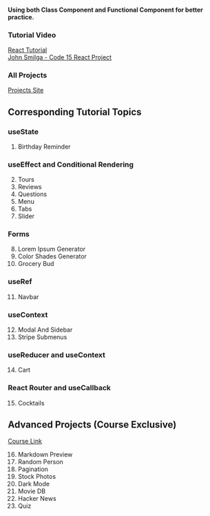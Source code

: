 #### Using both Class Component and Functional Component for better practice.

### Tutorial Video

[React Tutorial](https://youtu.be/iZhV0bILFb0)
<br />
[John Smilga - Code 15 React Project](https://www.youtube.com/watch?v=a_7Z7C_JCyo&t=18190s)

### All Projects

[Projects Site](https://react-projects.netlify.app/)

## Corresponding Tutorial Topics

### useState

1. Birthday Reminder

### useEffect and Conditional Rendering

2. Tours
3. Reviews
4. Questions
5. Menu
6. Tabs
7. Slider

### Forms

8. Lorem Ipsum Generator
9. Color Shades Generator
10. Grocery Bud

### useRef

11. Navbar

### useContext

12. Modal And Sidebar
13. Stripe Submenus

### useReducer and useContext

14. Cart

### React Router and useCallback

15. Cocktails

## Advanced Projects (Course Exclusive)

[Course Link](https://www.udemy.com/course/react-tutorial-and-projects-course/?couponCode=REACT-OCT)

16. Markdown Preview
17. Random Person
18. Pagination
19. Stock Photos
20. Dark Mode
21. Movie DB
22. Hacker News
23. Quiz
